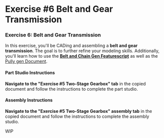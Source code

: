 # Exercise #6 Belt and Gear Transmission

### Exercise 6: Belt and Gear Transmission

In this exercise, you'll be CADing and assembling a **belt and gear transmission**. The goal is to further refine your modeling skills. Additionally, you'll learn how to use the [**Belt and Chain Gen Featurescript**](../../featurescripts.md#belt-and-chain-gen) as well as the[ Pully gen Document](../../featurescripts.md#pulley-gen).

#### Part Studio Instructions <a href="#part-studio-instructions" id="part-studio-instructions"></a>

**Navigate to the "Exercise #5 Two-Stage Gearbox" tab** in the copied document and follow the instructions to complete the part studio.



#### Assembly Instructions <a href="#part-studio-instructions" id="part-studio-instructions"></a>

**Navigate to the "Exercise #5 Two-Stage Gearbox" assembly tab** in the copied document and follow the instructions to complete the assembly studio.

WIP
